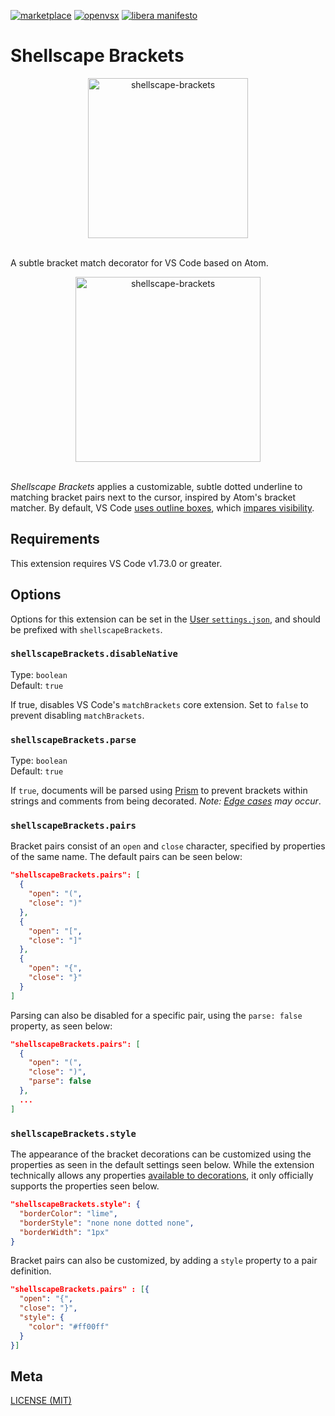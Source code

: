 [![marketplace](https://img.shields.io/badge/on-marketplace-blue)](https://marketplace.visualstudio.com/items?itemName=shellscape.shellscape.brackets)
[![openvsx](https://img.shields.io/badge/on-openvsx-blueviolet)](https://open-vsx.org/extension/shellscape/shellscape-brackets)
[![libera manifesto](https://img.shields.io/badge/libera-manifesto-lightgrey.svg)](https://liberamanifesto.com)

# Shellscape Brackets

<div align="center">
	<img width="256" src="https://raw.githubusercontent.com/shellscape/vscode-shellscape-brackets/master/assets/icon-256.png" alt="shellscape-brackets"><br/><br/>
</div>

A subtle bracket match decorator for VS Code based on Atom.

<div align="center">
	<img width="296" src="https://raw.githubusercontent.com/shellscape/vscode-shellscape-brackets/master/assets/example.png" alt="shellscape-brackets"><br/><br/>
</div>

_Shellscape Brackets_ applies a customizable, subtle dotted underline to matching bracket pairs next to the cursor, inspired by Atom's bracket matcher. By default, VS Code [uses outline boxes](https://github.com/Microsoft/vscode/issues/23606), which [impares visibility](https://github.com/Microsoft/vscode/issues/19534).

## Requirements

This extension requires VS Code v1.73.0 or greater.

## Options

Options for this extension can be set in the [User `settings.json`](https://code.visualstudio.com/docs/getstarted/settings#_settingsjson), and should be prefixed with `shellscapeBrackets`.

### `shellscapeBrackets.disableNative`

Type: `boolean`<br>
Default: `true`

If true, disables VS Code's `matchBrackets` core extension. Set to `false` to prevent disabling `matchBrackets`.

### `shellscapeBrackets.parse`

Type: `boolean`<br>
Default: `true`

If `true`, documents will be parsed using [Prism](http://prismjs.com/) to prevent brackets within strings and comments from being decorated. _Note: [Edge cases](http://prismjs.com/examples.html#failures) may occur_.

### `shellscapeBrackets.pairs`

Bracket pairs consist of an `open` and `close` character, specified by properties of the same name. The default pairs can be seen below:

```json
"shellscapeBrackets.pairs": [
  {
    "open": "(",
    "close": ")"
  },
  {
    "open": "[",
    "close": "]"
  },
  {
    "open": "{",
    "close": "}"
  }
]
```

Parsing can also be disabled for a specific pair, using the `parse: false` property, as seen below:

```json
"shellscapeBrackets.pairs": [
  {
    "open": "(",
    "close": ")",
    "parse": false
  },
  ...
]
```

### `shellscapeBrackets.style`

The appearance of the bracket decorations can be customized using the properties as seen in the default settings seen below. While the extension technically allows any properties [available to decorations](https://code.visualstudio.com/docs/extensionAPI/vscode-api#DecorationRenderOptions), it only officially supports the properties seen below.

```json
"shellscapeBrackets.style": {
  "borderColor": "lime",
  "borderStyle": "none none dotted none",
  "borderWidth": "1px"
}
```

Bracket pairs can also be customized, by adding a `style` property to a pair definition.

```json
"shellscapeBrackets.pairs" : [{
  "open": "{",
  "close": "}",
  "style": {
    "color": "#ff00ff"
  }
}]
```

## Meta

[LICENSE (MIT)](/LICENSE)
